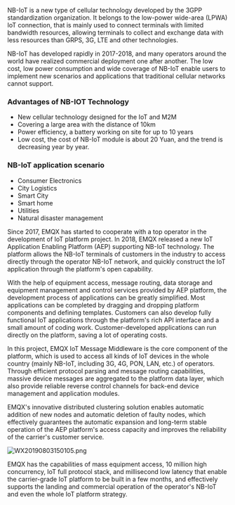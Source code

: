 NB-IoT is a new type of cellular technology developed by the 3GPP standardization organization. It belongs to the low-power wide-area (LPWA) IoT connection, that is mainly used to connect terminals with limited bandwidth resources, allowing terminals to collect and exchange data with less resources than GRPS, 3G, LTE and other technologies.

NB-IoT has developed rapidly in 2017-2018, and many operators around the world have realized commercial deployment one after another. The low cost, low power consumption and wide coverage of NB-IoT enable users to implement new scenarios and applications that traditional cellular networks cannot support.

### Advantages of NB-IOT Technology

- New cellular technology designed for the IoT and M2M
- Covering a large area with the distance of 10km
- Power efficiency, a battery working on site for up to 10 years
- Low cost,  the cost of NB-IoT module is about 20 Yuan, and the trend is decreasing year by year.

### NB-IoT application scenario

- Consumer Electronics
- City Logistics
- Smart City
- Smart home
- Utilities
- Natural disaster management

Since 2017, EMQX has started to cooperate with a top operator in the development of IoT platform project. In 2018, EMQX released a new IoT Application Enabling Platform (AEP) supporting NB-IoT technology. The platform allows the NB-IoT terminals of customers in the industry to access directly through the operator NB-IoT network, and quickly construct the IoT application through the platform's open capability.



With the help of equipment access, message routing, data storage and equipment management and control services provided by AEP platform, the development process of applications can be greatly simplified. Most applications can be completed by dragging and dropping platform components and defining templates. Customers can also develop fully functional IoT applications through the platform's rich API interface and a small amount of coding work. Customer-developed applications can run directly on the platform, saving a lot of operating costs.

In this project, EMQX IoT Message Middleware is the core component of the platform, which is used to access all kinds of IoT devices in the whole country (mainly NB-IoT, including 3G, 4G, PON, LAN, etc.) of operators. Through efficient protocol parsing and message routing capabilities, massive device messages are aggregated to the platform data layer, which also provide reliable reverse control channels for back-end device management and application modules.

EMQX's innovative distributed clustering solution enables automatic addition of new nodes and automatic deletion of faulty nodes, which effectively guarantees the automatic expansion and long-term stable operation of the AEP platform's access capacity and improves the reliability of the carrier's customer service.

![WX20190803150105.png](https://assets.emqx.com/images/900e7fe329d84d87e25b631d3bcf6879.png)

EMQX has the capabilities of mass equipment access, 10 million high concurrency, IoT full protocol stack, and millisecond low latency that enable the carrier-grade IoT platform to be built in a few months, and effectively supports the landing and commercial operation of the operator's NB-IoT and even the whole IoT platform strategy.
